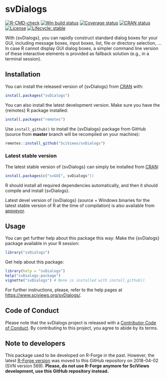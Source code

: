 # svDialogs

<!-- badges: start -->

[![R-CMD-check](https://github.com/SciViews/svDialogs/workflows/R-CMD-check/badge.svg)](https://github.com/SciViews/svDialogs/actions) [![Win build status](https://ci.appveyor.com/api/projects/status/github/SciViews/svDialogs?branch=master&svg=true)](https://ci.appveyor.com/project/phgrosjean/svDialogs) [![Coverage status](https://img.shields.io/codecov/c/github/SciViews/svDialogs/master.svg)](https://codecov.io/github/SciViews/svDialogs?branch=master) [![CRAN status](https://www.r-pkg.org/badges/version/svDialogs)](https://cran.r-project.org/package=svDialogs) [![License](https://img.shields.io/badge/license-GPL-blue.svg)](https://www.gnu.org/licenses/gpl-2.0.html) [![Lifecycle: stable](https://img.shields.io/badge/lifecycle-stable-brightgreen.svg)](https://www.tidyverse.org/lifecycle/#stable)

<!-- badges: end -->

With {svDialogs}, you can rapidly construct standard dialog boxes for your GUI, including message boxes, input boxes, list, file or directory selection, ... In case R cannot display GUI dialog boxes, a simpler command line version of these interactive elements is provided as fallback solution (e.g., in a terminal session).

## Installation

You can install the released version of {svDialogs} from [CRAN](https://CRAN.R-project.org) with:

``` r
install.packages("svDialogs")
```

You can also install the latest development version. Make sure you have the {remotes} R package installed:

``` r
install.packages("remotes")
```

Use `install_github()` to install the {svDialogs} package from GitHub (source from **master** branch will be recompiled on your machine):

``` r
remotes::install_github("SciViews/svDialogs")
```

### Latest stable version

The latest stable version of {svDialogs} can simply be installed from [CRAN](http://cran.r-project.org):

``` r
install.packages(c("svGUI", svDialogs"))
```

R should install all required dependencies automatically, and then it should compile and install {svDialogs}.

Latest devel version of {svDialogs} (source + Windows binaries for the latest stable version of R at the time of compilation) is also available from [appveyor](https://ci.appveyor.com/project/phgrosjean/svDialogs/build/artifacts).

## Usage

You can get further help about this package this way: Make the {svDialogs} package available in your R session:

``` r
library("svDialogs")
```

Get help about this package:

``` r
library(help = "svDialogs")
help("svDialogs-package")
vignette("svDialogs") # None is installed with install_github()
```

For further instructions, please, refer to the help pages at <https://www.sciviews.org/svDialogs/>.

## Code of Conduct

Please note that the svDialogs project is released with a [Contributor Code of Conduct](https://contributor-covenant.org/version/2/0/CODE_OF_CONDUCT.html). By contributing to this project, you agree to abide by its terms.

## Note to developers

This package used to be developed on R-Forge in the past. However, the latest [R-Forge version](https://r-forge.r-project.org/projects/sciviews/) was moved to this GitHub repository on 2018-04-02 (SVN version 569). **Please, do not use R-Forge anymore for SciViews development, use this GitHub repository instead.**
